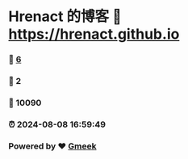 # Hrenact 的博客 :link: https://hrenact.github.io 
### :page_facing_up: [6](https://hrenact.github.io/tag.html) 
### :speech_balloon: 2 
### :hibiscus: 10090 
### :alarm_clock: 2024-08-08 16:59:49 
### Powered by :heart: [Gmeek](https://github.com/Meekdai/Gmeek)
